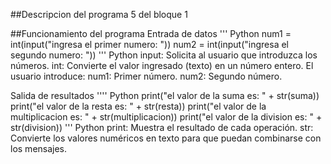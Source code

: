 ##Descripcion del programa 5 del bloque 1

##Funcionamiento del programa
 Entrada de datos
''' Python 
num1 = int(input("ingresa el primer numero: "))
num2 = int(input("ingresa el segundo numero: "))
''' Python
input: Solicita al usuario que introduzca los números.
int: Convierte el valor ingresado (texto) en un número entero.
El usuario introduce:
num1: Primer número.
num2: Segundo número.

Salida de resultados
'''' Python
print("el valor de la suma es: " + str(suma))
print("el valor de la resta es: " + str(resta))
print("el valor de la multiplicacion es: " + str(multiplicacion))
print("el valor de la division es: " + str(division))
''' Python
print: Muestra el resultado de cada operación.
str: Convierte los valores numéricos en texto para que puedan combinarse con los mensajes.


